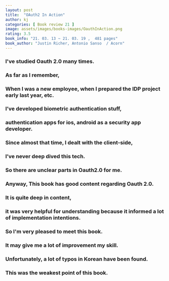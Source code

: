 ```yaml
---
layout: post
title:  "OAuth2 In Action"
author: kj
categories: [ Book review 21 ]
image: assets/images/books-images/OauthInAction.png
rating: 3.5
book_info: "21. 03. 13 ~ 21. 03. 19 ,  481 pages"
book_author: "Justin Richer, Antonio Sanso  / Acorn"
---
```

### I've studied Oauth 2.0 many times.

### As far as I remember,

### When I was a new employee, when I prepared the IDP project early last year, etc.

### I’ve developed biometric authentication stuff, 

### authentication apps for ios, android as a security app developer.

### Since almost that time, I dealt with the client-side, 

### I’ve never deep dived this tech.

### So there are unclear parts in Oauth2.0 for me.

### Anyway, This book has good content regarding Oauth 2.0.

### It is quite deep in content, 

### it was very helpful for understanding because it informed a lot of implementation intentions.

### So I'm very pleased to meet this book. 

### It may give me a lot of improvement my skill.

### Unfortunately, a lot of typos in Korean have been found.

### This was the weakest point of this book.

